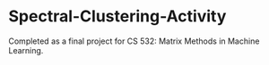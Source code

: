# Spectral-Clustering-Activity
Completed as a final project for CS 532: Matrix Methods in Machine Learning.
